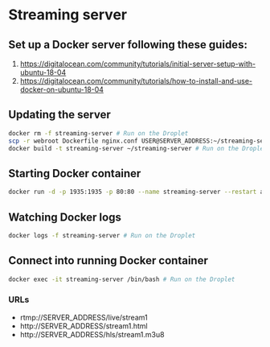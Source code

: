 # Streaming server

## Set up a Docker server following these guides:
1. https://digitalocean.com/community/tutorials/initial-server-setup-with-ubuntu-18-04
2. https://digitalocean.com/community/tutorials/how-to-install-and-use-docker-on-ubuntu-18-04

## Updating the server
```sh
docker rm -f streaming-server # Run on the Droplet
scp -r webroot Dockerfile nginx.conf USER@SERVER_ADDRESS:~/streaming-server # Run locally
docker build -t streaming-server ~/streaming-server # Run on the Droplet
```

## Starting Docker container
```sh
docker run -d -p 1935:1935 -p 80:80 --name streaming-server --restart always streaming-server # Run on the Droplet
```

## Watching Docker logs
```sh
docker logs -f streaming-server # Run on the Droplet
```

## Connect into running Docker container
```sh
docker exec -it streaming-server /bin/bash # Run on the Droplet
```

### URLs
* rtmp://SERVER_ADDRESS/live/stream1
* http://SERVER_ADDRESS/stream1.html
* http://SERVER_ADDRESS/hls/stream1.m3u8
